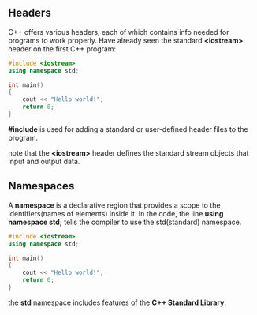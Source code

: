 ## Headers
C++ offers various headers, each of which contains info needed for programs to work properly.
Have already seen the standard **\<iostream>** header on the first C++ program:
```cpp
#include <iostream>
using namespace std;

int main()
{
	cout << "Hello world!";
	return 0;
}
```

**#include** is used for adding a standard or user-defined header files to the program.

note that the **\<iostream>** header defines the standard stream objects that input and output data.


## Namespaces
A **namespace** is a declarative region that provides a scope to the identifiers(names of elements) inside it.
In the code, the line **using namespace std;** tells the compiler to use the std(standard) namespace.
```cpp
#include <iostream>
using namespace std;

int main()
{
	cout << "Hello world!";
	return 0;
}
```
the **std** namespace includes features of the **C++ Standard Library**.